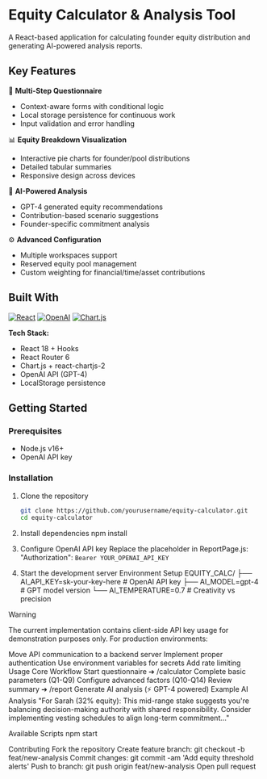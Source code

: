 # Equity Calculator & Analysis Tool

A React-based application for calculating founder equity distribution and generating AI-powered analysis reports.

## Key Features

🎯 **Multi-Step Questionnaire**  
- Context-aware forms with conditional logic
- Local storage persistence for continuous work
- Input validation and error handling

📊 **Equity Breakdown Visualization**  
- Interactive pie charts for founder/pool distributions
- Detailed tabular summaries 
- Responsive design across devices

🤖 **AI-Powered Analysis**  
- GPT-4 generated equity recommendations
- Contribution-based scenario suggestions
- Founder-specific commitment analysis

⚙️ **Advanced Configuration**
- Multiple workspaces support
- Reserved equity pool management
- Custom weighting for financial/time/asset contributions

## Built With

[![React](https://img.shields.io/badge/React-20232A?style=for-the-badge&logo=react&logoColor=61DAFB)](https://reactjs.org/)
[![OpenAI](https://img.shields.io/badge/OpenAI-412991?style=for-the-badge&logo=openai&logoColor=white)](https://openai.com)
[![Chart.js](https://img.shields.io/badge/Chart.js-FF6384?style=for-the-badge&logo=chartdotjs&logoColor=white)](https://www.chartjs.org/)

**Tech Stack:**
- React 18 + Hooks
- React Router 6
- Chart.js + react-chartjs-2
- OpenAI API (GPT-4)
- LocalStorage persistence

## Getting Started

### Prerequisites

- Node.js v16+
- OpenAI API key

### Installation

1. Clone the repository
   ```bash
   git clone https://github.com/yourusername/equity-calculator.git
   cd equity-calculator
   
2. Install dependencies
  npm install
  
3. Configure OpenAI API key
Replace the placeholder in ReportPage.js:
"Authorization": `Bearer YOUR_OPENAI_API_KEY`

4. Start the development server
Environment Setup
EQUITY_CALC/
├── AI_API_KEY=sk-your-key-here           # OpenAI API key
├── AI_MODEL=gpt-4                        # GPT model version
└── AI_TEMPERATURE=0.7                    # Creativity vs precision

Warning

The current implementation contains client-side API key usage for demonstration purposes only. For production environments:

Move API communication to a backend server
Implement proper authentication
Use environment variables for secrets
Add rate limiting
Usage
Core Workflow
Start questionnaire ➔ /calculator
Complete basic parameters (Q1-Q9)
Configure advanced factors (Q10-Q14)
Review summary ➔ /report
Generate AI analysis (⚡ GPT-4 powered)
Example AI Analysis
"For Sarah (32% equity): This mid-range stake suggests you're balancing decision-making authority with shared responsibility. Consider implementing vesting schedules to align long-term commitment..."

Available Scripts
npm start

Contributing
Fork the repository
Create feature branch: git checkout -b feat/new-analysis
Commit changes: git commit -am 'Add equity threshold alerts'
Push to branch: git push origin feat/new-analysis
Open pull request
